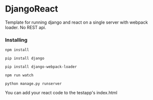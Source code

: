 # DjangoReact

Template for running django and react on a single server with webpack loader. No REST api.

### Installing
```
npm install
```
```
pip install django
```
```
pip install django-webpack-loader
```
```
npm run watch
```
```
python manage.py runserver
```

You can add your react code to the testapp's index.html

